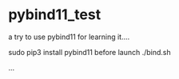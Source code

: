 # pybind11_test
a try to use pybind11 for learning it....

sudo pip3 install pybind11 before launch ./bind.sh


...
